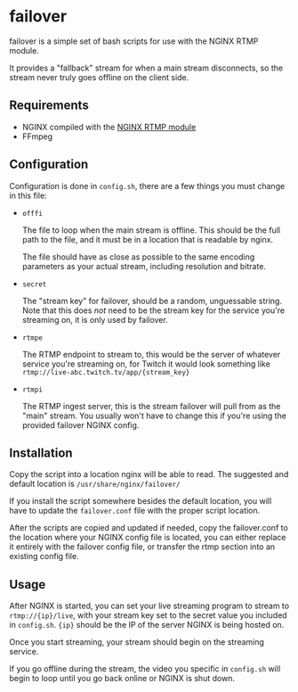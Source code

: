 # failover

failover is a simple set of bash scripts for use with the NGINX RTMP module.

It provides a "fallback" stream for when a main stream disconnects, so the stream never truly goes offline on the client side.

## Requirements

- NGINX compiled with the [NGINX RTMP module](https://github.com/arut/nginx-rtmp-module)
- FFmpeg

## Configuration

Configuration is done in `config.sh`, there are a few things you must change in this file:

- `offfi`

  The file to loop when the main stream is offline. This should be the full path to the file, and it must be in a location that is readable by nginx.

  The file should have as close as possible to the same encoding parameters as your actual stream, including resolution and bitrate.

- `secret`

  The "stream key" for failover, should be a random, unguessable string. Note that this does _not_ need to be the stream key for the service you're streaming on, it is only used by failover.

- `rtmpe`

  The RTMP endpoint to stream to, this would be the server of whatever service you're streaming on, for Twitch it would look something like `rtmp://live-abc.twitch.tv/app/{stream_key}`

- `rtmpi`

  The RTMP ingest server, this is the stream failover will pull from as the "main" stream. You usually won't have to change this if you're using the provided failover NGINX config.

## Installation

Copy the script into a location nginx will be able to read.
The suggested and default location is `/usr/share/nginx/failover/`

If you install the script somewhere besides the default location, you will have to update the `failover.conf` file with the proper script location.

After the scripts are copied and updated if needed, copy the failover.conf to the location where your NGINX config file is located, you can either replace it entirely with the failover config file, or transfer the rtmp section into an existing config file.

## Usage

After NGINX is started, you can set your live streaming program to stream to `rtmp://{ip}/live`, with your stream key set to the secret value you included in `config.sh`. `{ip}` should be the IP of the server NGINX is being hosted on.

Once you start streaming, your stream should begin on the streaming service.

If you go offline during the stream, the video you specific in `config.sh` will begin to loop until you go back online or NGINX is shut down.
